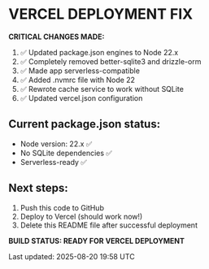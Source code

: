 # VERCEL DEPLOYMENT FIX

**CRITICAL CHANGES MADE:**

1. ✅ Updated package.json engines to Node 22.x
2. ✅ Completely removed better-sqlite3 and drizzle-orm
3. ✅ Made app serverless-compatible
4. ✅ Added .nvmrc file with Node 22
5. ✅ Rewrote cache service to work without SQLite
6. ✅ Updated vercel.json configuration

## Current package.json status:

- Node version: 22.x ✅
- No SQLite dependencies ✅
- Serverless-ready ✅

## Next steps:

1. Push this code to GitHub
2. Deploy to Vercel (should work now!)
3. Delete this README file after successful deployment

**BUILD STATUS: READY FOR VERCEL DEPLOYMENT**

Last updated: 2025-08-20 19:58 UTC
